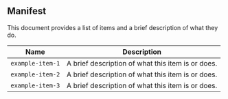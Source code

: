## Manifest

This document provides a list of items and a brief description of what they do.

| Name | Description |
| --- | --- |
| `example-item-1` | A brief description of what this item is or does. |
| `example-item-2` | A brief description of what this item is or does. |
| `example-item-3` | A brief description of what this item is or does. |
